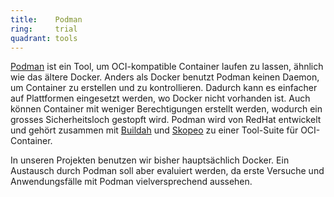 ```yaml
---
title:    Podman  
ring:     trial  
quadrant: tools
---
```


[Podman][podman] ist ein Tool, um OCI-kompatible Container laufen zu lassen, ähnlich wie das ältere Docker. Anders als
Docker benutzt Podman keinen Daemon, um Container zu erstellen und zu kontrollieren. Dadurch kann es einfacher auf
Plattformen eingesetzt werden, wo Docker nicht vorhanden ist. Auch können Container mit weniger Berechtigungen erstellt
werden, wodurch ein grosses Sicherheitsloch gestopft wird. Podman wird von RedHat entwickelt und gehört zusammen mit
[Buildah][buildah] und [Skopeo][skopeo] zu einer Tool-Suite für OCI-Container.

In unseren Projekten benutzen wir bisher hauptsächlich Docker. Ein Austausch durch Podman soll aber evaluiert werden, da
erste Versuche und Anwendungsfälle mit Podman vielversprechend aussehen.

[podman]: https://podman.io/
[buildah]: /tools/buildah
[skopeo]: https://github.com/containers/skopeo

